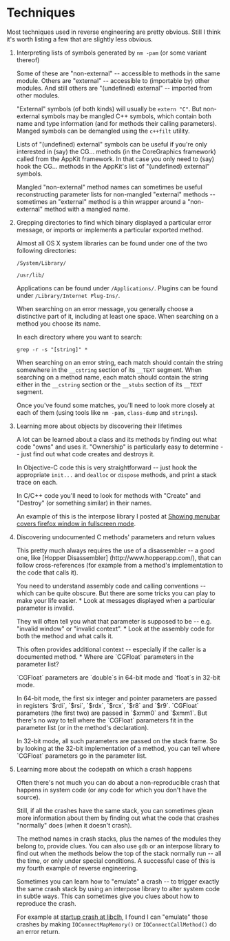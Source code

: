 # Techniques

Most techniques used in reverse engineering are pretty obvious.  Still
I think it's worth listing a few that are slightly less obvious.

1. Interpreting lists of symbols generated by `nm -pam` (or some
   variant thereof)

    Some of these are "non-external" -- accessible to methods in the
    same module.  Others are "external" -- accessible to (importable
    by) other modules.  And still others are "(undefined) external" --
    imported from other modules.

    "External" symbols (of both kinds) will usually be `extern "C"`.
    But non-external symbols may be mangled C++ symbols, which contain
    both name and type information (and for methods their calling
    parameters).  Manged symbols can be demangled using the `c++filt`
    utility.

    Lists of "(undefined) external" symbols can be useful if you're
    only interested in (say) the CG... methods (in the CoreGraphics
    framework) called from the AppKit framework.  In that case you
    only need to (say) hook the CG... methods in the AppKit's list of
    "(undefined) external" symbols.

    Mangled "non-external" method names can sometimes be useful
    reconstructing parameter lists for non-mangled "external" methods
    -- sometimes an "external" method is a thin wrapper around a
    "non-external" method with a mangled name.

2. Grepping directories to find which binary displayed a particular
   error message, or imports or implements a particular exported
   method.

    Almost all OS X system libraries can be found under one of the two
    following directories:

    `/System/Library/`

    `/usr/lib/`

    Applications can be found under `/Applications/`.  Plugins can be
    found under `/Library/Internet Plug-Ins/`.

    When searching on an error message, you generally choose a
    distinctive part of it, including at least one space.  When
    searching on a method you choose its name.

    In each directory where you want to search:

    `grep -r -s "[string]" *`

    When searching on an error string, each match should contain the
    string somewhere in the `__cstring` section of its `__TEXT`
    segment.  When searching on a method name, each match should
    contain the string either in the `__cstring` section or the
    `__stubs` section of its `__TEXT` segment.

    Once you've found some matches, you'll need to look more closely
    at each of them (using tools like `nm -pam`, `class-dump` and
    `strings`).

3. Learning more about objects by discovering their lifetimes

    A lot can be learned about a class and its methods by finding out
    what code "owns" and uses it.  "Ownership" is particularly easy to
    determine -- just find out what code creates and destroys it.

    In Objective-C code this is very straightforward -- just hook the
    appropriate `init...` and `dealloc` or `dispose` methods, and
    print a stack trace on each.

    In C/C++ code you'll need to look for methods with "Create" and
    "Destroy" (or something similar) in their names.

    An example of this is the interpose library I posted at [Showing
    menubar covers firefox window in fullscreen
    mode](https://bugzilla.mozilla.org/show_bug.cgi?id=738335#c18).

4. Discovering undocumented C methods' parameters and return values
   <p>This pretty much always requires the use of a disassembler -- a
   good one, like [Hopper Disassembler] (http://www.hopperapp.com/),
   that can follow cross-references (for example from a method's
   implementation to the code that calls it).
   <p>You need to understand assembly code and calling conventions --
   which can be quite obscure.  But there are some tricks you can play
   to make your life easier.
   * Look at messages displayed when a particular parameter is invalid.
     <p>They will often tell you what that parameter is supposed to be
     -- e.g. "invalid window" or "invalid context".
   * Look at the assembly code for both the method and what calls it.
     <p>This often provides additional context -- especially if the
     caller is a documented method.
   * Where are `CGFloat` parameters in the parameter list?
     <p>`CGFloat` parameters are `double`s in 64-bit mode and `float`s
     in 32-bit mode.
     <p>In 64-bit mode, the first six integer and pointer parameters
     are passed in registers `$rdi`, `$rsi`, `$rdx`, `$rcx`, `$r8` and
     `$r9`.  `CGFloat` parameters (the first two) are passed in
     `$xmm0` and `$xmm1`.  But there's no way to tell where the
     `CGFloat` parameters fit in the parameter list (or in the
     method's declaration).
     <p>In 32-bit mode, all such parameters are passed on the stack
     frame.  So by looking at the 32-bit implementation of a method,
     you can tell where `CGFloat` parameters go in the parameter list.

5. Learning more about the codepath on which a crash happens

    Often there's not much you can do about a non-reproducible crash
    that happens in system code (or any code for which you don't have
    the source).

    Still, if all the crashes have the same stack, you can sometimes
    glean more information about them by finding out what the code
    that crashes "normally" does (when it doesn't crash).

    The method names in crash stacks, plus the names of the modules
    they belong to, provide clues.  You can also use `gdb` or an
    interpose library to find out when the methods below the top of
    the stack normally run -- all the time, or only under special
    conditions.  A successful case of this is my fourth example of
    reverse engineering.

    Sometimes you can learn how to "emulate" a crash -- to trigger
    exactly the same crash stack by using an interpose library to
    alter system code in subtle ways.  This can sometimes give you
    clues about how to reproduce the crash.

    For example at [startup crash at
    libclh](https://bugzilla.mozilla.org/show_bug.cgi?id=854142), I
    found I can "emulate" those crashes by making
    `IOConnectMapMemory()` or `IOConnectCallMethod()` do an error
    return.
